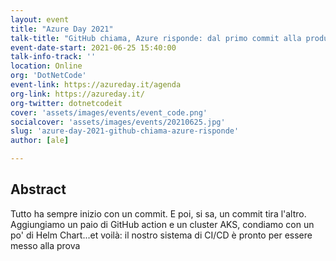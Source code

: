 ```yaml
---
layout: event
title: "Azure Day 2021"
talk-title: "GitHub chiama, Azure risponde: dal primo commit alla produzione"
event-date-start: 2021-06-25 15:40:00
talk-info-track: ''
location: Online
org: 'DotNetCode'
event-link: https://azureday.it/agenda
org-link: https://azureday.it/
org-twitter: dotnetcodeit
cover: 'assets/images/events/event_code.png'
socialcover: 'assets/images/events/20210625.jpg'
slug: 'azure-day-2021-github-chiama-azure-risponde'
author: [ale]

---
```

## Abstract
Tutto ha sempre inizio con un commit. E poi, si sa, un commit tira l'altro. Aggiungiamo un paio di GitHub action e un cluster AKS, condiamo con un po' di Helm Chart...et voilà: il nostro sistema di CI/CD è pronto per essere messo alla prova